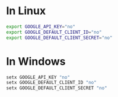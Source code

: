 # In Linux
```sh
export GOOGLE_API_KEY="no"
export GOOGLE_DEFAULT_CLIENT_ID="no"
export GOOGLE_DEFAULT_CLIENT_SECRET="no"
```
# In Windows
```bat
setx GOOGLE_API_KEY "no"
setx GOOGLE_DEFAULT_CLIENT_ID "no"
setx GOOGLE_DEFAULT_CLIENT_SECRET "no"
```